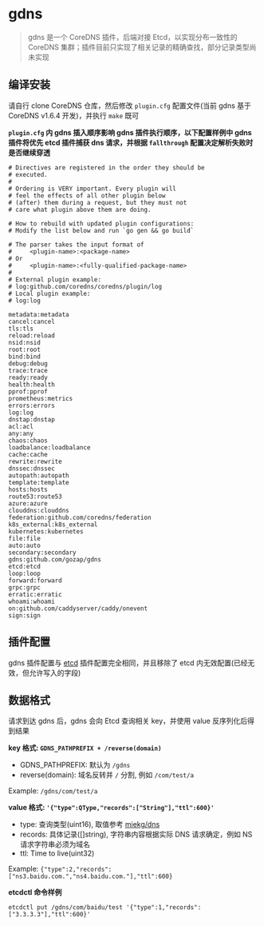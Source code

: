 # gdns

> gdns 是一个 CoreDNS 插件，后端对接 Etcd，以实现分布一致性的 CoreDNS 集群；插件目前只实现了相关记录的精确查找，部分记录类型尚未实现

## 编译安装

请自行 clone CoreDNS 仓库，然后修改 `plugin.cfg` 配置文件(当前 gdns 基于 CoreDNS v1.6.4 开发)，并执行 `make` 既可

**`plugin.cfg` 内 gdns 插入顺序影响 gdns 插件执行顺序，以下配置样例中 gdns 插件将优先 etcd 插件捕获 dns 请求，并根据 `fallthrough` 配置决定解析失败时是否继续穿透**

```shell script
# Directives are registered in the order they should be
# executed.
#
# Ordering is VERY important. Every plugin will
# feel the effects of all other plugin below
# (after) them during a request, but they must not
# care what plugin above them are doing.

# How to rebuild with updated plugin configurations:
# Modify the list below and run `go gen && go build`

# The parser takes the input format of
#     <plugin-name>:<package-name>
# Or
#     <plugin-name>:<fully-qualified-package-name>
#
# External plugin example:
# log:github.com/coredns/coredns/plugin/log
# Local plugin example:
# log:log

metadata:metadata
cancel:cancel
tls:tls
reload:reload
nsid:nsid
root:root
bind:bind
debug:debug
trace:trace
ready:ready
health:health
pprof:pprof
prometheus:metrics
errors:errors
log:log
dnstap:dnstap
acl:acl
any:any
chaos:chaos
loadbalance:loadbalance
cache:cache
rewrite:rewrite
dnssec:dnssec
autopath:autopath
template:template
hosts:hosts
route53:route53
azure:azure
clouddns:clouddns
federation:github.com/coredns/federation
k8s_external:k8s_external
kubernetes:kubernetes
file:file
auto:auto
secondary:secondary
gdns:github.com/gozap/gdns
etcd:etcd
loop:loop
forward:forward
grpc:grpc
erratic:erratic
whoami:whoami
on:github.com/caddyserver/caddy/onevent
sign:sign
```

## 插件配置

gdns 插件配置与 [etcd](https://coredns.io/plugins/etcd/) 插件配置完全相同，并且移除了 etcd 内无效配置(已经无效，但允许写入的字段)

## 数据格式

请求到达 gdns 后，gdns 会向 Etcd 查询相关 key，并使用 value 反序列化后得到结果

**key 格式: `GDNS_PATHPREFIX + /reverse(domain)`**

- GDNS_PATHPREFIX: 默认为 `/gdns`
- reverse(domain): 域名反转并 `/` 分割, 例如 `/com/test/a`

Example: `/gdns/com/test/a`

**value 格式: `'{"type":QType,"records":["String"],"ttl":600}'`**

- type: 查询类型(uint16), 取值参考 [miekg/dns](https://github.com/miekg/dns/blob/40eab7a196d1397aa407c5c9b726fc48b1a9e9e8/types.go#L26)
- records: 具体记录([]string), 字符串内容根据实际 DNS 请求确定，例如 NS 请求字符串必须为域名
- ttl: Time to live(uint32)

Example: `{"type":2,"records":["ns3.baidu.com.","ns4.baidu.com."],"ttl":600}`

**etcdctl 命令样例**

```shell script
etcdctl put /gdns/com/baidu/test '{"type":1,"records":["3.3.3.3"],"ttl":600}'
```
